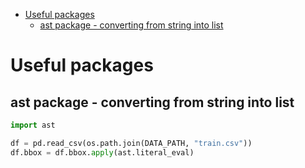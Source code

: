 <!--ts-->
   * [Useful packages](#useful-packages)
      * [ast package - converting from string into list](#ast-package---converting-from-string-into-list)

<!-- Added by: gil_diy, at: 2020-10-13T09:55+03:00 -->

<!--te-->


# Useful packages

## ast package - converting from string into list
```python
import ast

df = pd.read_csv(os.path.join(DATA_PATH, "train.csv"))
df.bbox = df.bbox.apply(ast.literal_eval)
```
